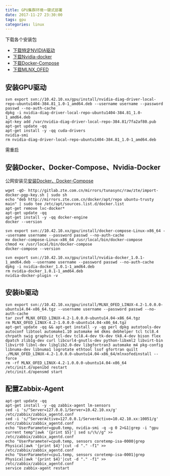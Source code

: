 ```yaml
---
title: GPU集群环境一键式部署
date: 2017-11-27 23:30:00
tags: gpu
categories: linux
---
```


下载各个安装包

<!-- more -->

- [下载特定NVIDIA驱动](http://www.nvidia.com/Download/Find.aspx?lang=cn)
- [下载Nvidia-docker](https://github.com/NVIDIA/nvidia-docker/releases)
- [下载Docker-Compose](https://github.com/docker/compose/releases)
- [下载MLNX_OFED](http://ch.mellanox.com/page/products_dyn?product_family=26&mtag=linux_sw_drivers)

## 安装GPU驱动

```shell
svn export svn://10.42.10.xx/gpu/install/nvidia-diag-driver-local-repo-ubuntu1404-384.81_1.0-1_amd64.deb --username username --password passwd --no-auth-cache
dpkg -i nvidia-diag-driver-local-repo-ubuntu1404-384.81_1.0-1_amd64.deb
apt-key add /var/nvidia-diag-driver-local-repo-384.81/7fa2af80.pub
apt-get update -qq
apt-get install -y -qq cuda-drivers
nvidia-smi
rm nvidia-diag-driver-local-repo-ubuntu1404-384.81_1.0-1_amd64.deb
```

需重启

## 安装Docker、Docker-Compose、Nvidia-Docker

公网安装见[安装Docker、Docker-Compose](http://liqiang311.com/docker-install/)

```shell
wget -qO- http://gitlab.zte.com.cn/mirrors/tunasync/raw/zte/import-docker-pgp-key.sh | sudo sh
echo "deb http://mirrors.zte.com.cn/docker/apt/repo ubuntu-trusty main" | sudo tee /etc/apt/sources.list.d/docker.list
apt-get remove lxc-docker*
apt-get update -qq
apt-get install -y -qq docker-engine
docker --version

svn export svn://10.42.10.xx/gpu/install/docker-compose-Linux-x86_64 --username username --password passwd --no-auth-cache
mv docker-compose-Linux-x86_64 /usr/local/bin/docker-compose
chmod +x /usr/local/bin/docker-compose
docker-compose --version

svn export svn://10.42.10.xx/gpu/install/nvidia-docker_1.0.1-1_amd64.deb --username username --password passwd --no-auth-cache
dpkg -i nvidia-docker_1.0.1-1_amd64.deb
rm nvidia-docker_1.0.1-1_amd64.deb
nvidia-docker-plugin -v
```

## 安装ib驱动

```shell
svn export svn://10.42.10.xx/gpu/install/MLNX_OFED_LINUX-4.2-1.0.0.0-ubuntu14.04-x86_64.tgz --username username --password passwd --no-auth-cache
tar zxvf MLNX_OFED_LINUX-4.2-1.0.0.0-ubuntu14.04-x86_64.tgz
rm MLNX_OFED_LINUX-4.2-1.0.0.0-ubuntu14.04-x86_64.tgz
apt-get update -qq && apt-get install -y -qq perl dpkg autotools-dev autoconf libtool automake1.10 automake m4 dkms debhelper tcl tcl8.4 chrpath swig graphviz tcl-dev tcl8.4-dev tk-dev tk8.4-dev bison flex dpatch zlib1g-dev curl libcurl4-gnutls-dev python-libxml2 libvirt-bin libvirt0 libnl-dev libglib2.0-dev libgfortran3 automake m4 pkg-config libnuma-dev libnuma1 logrotate ethtool lsof gfortran quilt
./MLNX_OFED_LINUX-4.2-1.0.0.0-ubuntu14.04-x86_64/mlnxofedinstall --force
rm -rf MLNX_OFED_LINUX-4.2-1.0.0.0-ubuntu14.04-x86_64
/etc/init.d/openibd restart
/etc/init.d/opensmd start
```

## 配置Zabbix-Agent

```shell
apt-get update -qq
apt-get install -y -qq zabbix-agent lm-sensors
sed -i 's/^Server=127.0.0.1/Server=10.42.10.xx/g' /etc/zabbix/zabbix_agentd.conf
sed -i 's/^ServerActive=127.0.0.1/ServerActive=10.42.10.xx:10051/g' /etc/zabbix/zabbix_agentd.conf
echo "UserParameter=gpu0.temp, nvidia-smi -q -g 0 2>&1|grep -i "gpu current temp"|awk '{print $5}'| sed s/\%//g" >> /etc/zabbix/zabbix_agentd.conf
echo "UserParameter=cpu0.temp, sensors coretemp-isa-0000|grep Physical|awk '{print $4}'|cut -d "." -f1" >> /etc/zabbix/zabbix_agentd.conf
echo "UserParameter=cpu1.temp, sensors coretemp-isa-0001|grep Physical|awk '{print $4}'|cut -d "." -f1" >> /etc/zabbix/zabbix_agentd.conf
service zabbix-agent restart
```